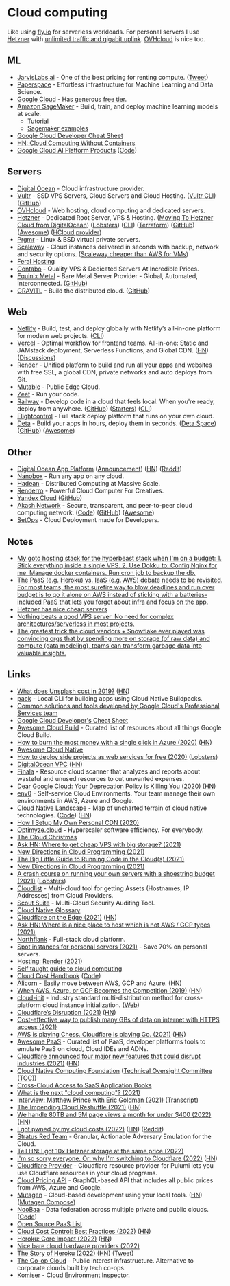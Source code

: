 # Cloud computing

Like using [fly.io](https://fly.io/) for serverless workloads. For personal servers I use [Hetzner](https://www.hetzner.com/) with [unlimited traffic and gigabit uplink](https://news.ycombinator.com/item?id=30055054). [OVHcloud](https://www.ovhcloud.com/en-ie/) is nice too.

## ML

- [JarvisLabs.ai](https://cloud.jarvislabs.ai/) - One of the best pricing for renting compute. ([Tweet](https://twitter.com/bhutanisanyam1/status/1448971253654556674))
- [Paperspace](https://www.paperspace.com/) - Effortless infrastructure for Machine Learning and Data Science.
- [Google Cloud](https://cloud.google.com/) - Has generous [free tier](https://cloud.google.com/free/).
- [Amazon SageMaker](https://aws.amazon.com/sagemaker/) - Build, train, and deploy machine learning models at scale.
  - [Tutorial](https://docs.aws.amazon.com/sagemaker/latest/dg/whatis.html)
  - [Sagemaker examples](https://github.com/awslabs/amazon-sagemaker-examples)
- [Google Cloud Developer Cheat Sheet](https://medium.com/google-cloud/the-google-cloud-developer-cheat-sheet-429775bd6d11)
- [HN: Cloud Computing Without Containers](https://news.ycombinator.com/item?id=18415708)
- [Google Cloud AI Platform Products](https://cloud.google.com/ai-platform/docs) ([Code](https://github.com/GoogleCloudPlatform/ai-platform-samples))

## Servers

- [Digital Ocean](https://www.digitalocean.com/) - Cloud infrastructure provider.
- [Vultr](https://www.vultr.com/) - SSD VPS Servers, Cloud Servers and Cloud Hosting. ([Vultr CLI](https://github.com/vultr/vultr-cli)) ([GitHub](https://github.com/vultr))
- [OVHcloud](https://www.ovh.com/world/) - Web hosting, cloud computing and dedicated servers.
- [Hetzner](https://www.hetzner.com/) - Dedicated Root Server, VPS & Hosting. ([Moving To Hetzner Cloud from DigitalOcean](https://figbert.com/posts/moving-to-hetzner-from-digitalocean/)) ([Lobsters](https://lobste.rs/s/anzwio/moving_hetzner_cloud_from_digitalocean)) ([CLI](https://github.com/hetznercloud/cli)) ([Terraform](https://github.com/hetznercloud/terraform-provider-hcloud)) ([GitHub](https://github.com/hetznercloud)) ([Awesome](https://github.com/hetznercloud/awesome-hcloud)) ([HCloud provider](https://github.com/pulumi/pulumi-hcloud))
- [Prgmr](https://prgmr.com/xen/) - Linux & BSD virtual private servers.
- [Scaleway](https://www.scaleway.com/en/) - Cloud instances delivered in seconds with backup, network and security options. ([Scaleway cheaper than AWS for VMs](https://twitter.com/jpetazzo/status/1294561330805059585))
- [Feral Hosting](https://www.feralhosting.com/pricing)
- [Contabo](https://contabo.com/en/) - Quality VPS & Dedicated Servers At Incredible Prices.
- [Equinix Metal](https://metal.equinix.com/) - Bare Metal Server Provider - Global, Automated, Interconnected. ([GitHub](https://github.com/packethost))
- [GRAVITL](https://gravitl.com/) - Build the distributed cloud. ([GitHub](https://github.com/gravitl))

## Web

- [Netlify](https://www.netlify.com/) - Build, test, and deploy globally with Netlify’s all-in-one platform for modern web projects. ([CLI](https://github.com/netlify/cli))
- [Vercel](https://vercel.com) - Optimal workflow for frontend teams. All-in-one: Static and JAMstack deployment, Serverless Functions, and Global CDN. ([HN](https://news.ycombinator.com/item?id=25442072)) ([Discussions](https://github.com/vercel/community/discussions))
- [Render](https://render.com/) - Unified platform to build and run all your apps and websites with free SSL, a global CDN, private networks and auto deploys from Git.
- [Mutable](https://mutable.io/) - Public Edge Cloud.
- [Zeet](https://zeet.co/) - Run your code.
- [Railway](https://railway.app/) - Develop code in a cloud that feels local. When you're ready, deploy from anywhere. ([GitHub](https://github.com/railwayapp)) ([Starters](https://github.com/railwayapp/starters)) ([CLI](https://github.com/railwayapp/cli))
- [Flightcontrol](https://flightcontrol.dev/) - Full stack deploy platform that runs on your own cloud.
- [Deta](https://www.deta.sh/) - Build your apps in hours, deploy them in seconds. ([Deta Space](https://deta.space/)) ([GitHub](https://github.com/deta)) ([Awesome](https://github.com/deta/awesome-deta))

## Other

- [Digital Ocean App Platform](https://www.digitalocean.com/products/app-platform/) ([Announcement](https://www.digitalocean.com/blog/introducing-digitalocean-app-platform-reimagining-paas-to-make-it-simpler-for-you-to-build-deploy-and-scale-apps/)) ([HN](https://news.ycombinator.com/item?id=24698334)) ([Reddit](https://www.reddit.com/r/webdev/comments/j699a0/digitalocean_launches_app_platform_a_fully/))
- [Nanobox](https://nanobox.io/) - Run any app on any cloud.
- [Hadean](https://hadean.com/) - Distributed Computing at Massive Scale.
- [Renderro](https://renderro.com/) - Powerful Cloud Computer For Creatives.
- [Yandex Cloud](https://cloud.yandex.com/en/) ([GitHub](https://github.com/yandex-cloud))
- [Akash Network](https://akash.network/) - Secure, transparent, and peer-to-peer cloud computing network. ([Code](https://github.com/ovrclk/akash)) ([GitHub](https://github.com/ovrclk)) ([Awesome](https://github.com/ovrclk/awesome-akash))
- [SetOps](https://www.setops.co/) - Cloud Deployment made for Developers.

## Notes

- [My goto hosting stack for the hyperbeast stack when I'm on a budget: 1. Stick everything inside a single VPS. 2. Use Dokku to: Config Nginx for me. Manage docker containers. Run cron job to backup the db.](https://twitter.com/benawad/status/1366423507555536896)
- [The PaaS (e.g. Heroku) vs. IaaS (e.g. AWS) debate needs to be revisited. For most teams, the most surefire way to blow deadlines and run over budget is to go it alone on AWS instead of sticking with a batteries-included PaaS that lets you forget about infra and focus on the app.](https://twitter.com/searls/status/1379461145799618564)
- [Hetzner has nice cheap servers](https://twitter.com/shipilev/status/1444618666826424322)
- [Nothing beats a good VPS server. No need for complex architectures/serverless in most projects.](https://twitter.com/pierregillesl/status/1445339116405604359)
- [The greatest trick the cloud vendors + Snowflake ever played was convincing orgs that by spending more on storage (of raw data) and compute (data modeling), teams can transform garbage data into valuable insights.](https://twitter.com/sarahcat21/status/1499863693277876225)

## Links

- [What does Unsplash cost in 2019?](https://medium.com/unsplash/what-does-unsplash-cost-in-2019-f499620a14d0) ([HN](https://news.ycombinator.com/item?id=19827521))
- [pack](https://github.com/buildpack/pack) - Local CLI for building apps using Cloud Native Buildpacks.
- [Common solutions and tools developed by Google Cloud's Professional Services team](https://github.com/GoogleCloudPlatform/professional-services)
- [Google Cloud Developer's Cheat Sheet](https://github.com/gregsramblings/google-cloud-4-words)
- [Awesome Cloud Build](https://github.com/Timtech4u/awesome-cloudbuild) - Curated list of resources about all things Google Cloud Build.
- [How to burn the most money with a single click in Azure (2020)](https://mijailovic.net/2020/03/28/azure-money-burning/) ([HN](https://news.ycombinator.com/item?id=22718330))
- [Awesome Cloud Native](https://github.com/rootsongjc/awesome-cloud-native)
- [How to deploy side projects as web services for free (2020)](https://ashishb.net/tech/how-to-deploy-side-projects-as-web-services-for-free/) ([Lobsters](https://lobste.rs/s/nn0kpt/how_deploy_side_projects_as_web_services))
- [DigitalOcean VPC](https://blog.digitalocean.com/vpc-trust-platform/) ([HN](https://news.ycombinator.com/item?id=23007860))
- [Finala](https://github.com/similarweb/finala) - Resource cloud scanner that analyzes and reports about wasteful and unused resources to cut unwanted expenses.
- [Dear Google Cloud: Your Deprecation Policy is Killing You (2020)](https://medium.com/@steve.yegge/dear-google-cloud-your-deprecation-policy-is-killing-you-ee7525dc05dc) ([HN](https://news.ycombinator.com/item?id=24165445))
- [env0](https://www.env0.com/) - Self-service Cloud Environments. Your team manage their own environments in AWS, Azure and Google.
- [Cloud Native Landscape](https://landscape.cncf.io/) - Map of uncharted terrain of cloud native technologies. ([Code](https://github.com/cncf/landscape)) ([HN](https://news.ycombinator.com/item?id=29935767))
- [How I Setup My Own Personal CDN (2020)](https://joel.net/how-i-setup-my-own-personal-cdn)
- [Optimyze.cloud](https://optimyze.cloud/) - Hyperscaler software efficiency. For everybody.
- [The Cloud Christmas](https://thecloud.christmas/)
- [Ask HN: Where to get cheap VPS with big storage? (2021)](https://news.ycombinator.com/item?id=25713160)
- [New Directions in Cloud Programming (2021)](https://arxiv.org/abs/2101.01159)
- [The Big Little Guide to Running Code in the Cloud(s) (2021)](https://sudhir.io/the-big-little-guide-to-running-code-in-the-clouds/)
- [New Directions in Cloud Programming (2021)](http://cidrdb.org/cidr2021/papers/cidr2021_paper16.pdf)
- [A crash course on running your own servers with a shoestring budget (2021)](https://blog.alexgleason.me/run-your-own-server/) ([Lobsters](https://lobste.rs/s/77orlj/crash_course_on_running_your_own_servers))
- [Cloudlist](https://github.com/projectdiscovery/cloudlist) - Multi-cloud tool for getting Assets (Hostnames, IP Addresses) from Cloud Providers.
- [Scout Suite](https://github.com/nccgroup/ScoutSuite) - Multi-Cloud Security Auditing Tool.
- [Cloud Native Glossary](https://github.com/cncf/glossary/blob/main/cloudnative-glossary.pdf)
- [Cloudflare on the Edge (2021)](https://stratechery.com/2021/cloudflare-on-the-edge/) ([HN](https://news.ycombinator.com/item?id=27120677))
- [Ask HN: Where is a nice place to host which is not AWS / GCP types (2021)](https://news.ycombinator.com/item?id=27150689)
- [Northflank](https://northflank.com/) - Full-stack cloud platform.
- [Spot instances for personal servers (2021)](https://pitr.ca/2021-05-23-personal-spot) - Save 70% on personal servers.
- [Hosting: Render (2021)](https://blog.placemark.io/2021/05/14/render.html)
- [Self taught guide to cloud computing](https://github.com/madebygps/self-taught-guide-to-cloud-computing)
- [Cloud Cost Handbook](https://handbook.vantage.sh/) ([Code](https://github.com/vantage-sh/handbook))
- [Alicorn](https://alicorncloud.io/) - Easily move between AWS, GCP and Azure. ([HN](https://news.ycombinator.com/item?id=28167349))
- [When AWS, Azure, or GCP Becomes the Competition (2019)](https://www.gkogan.co/blog/big-cloud/) ([HN](https://news.ycombinator.com/item?id=28351951))
- [cloud-init](https://github.com/canonical/cloud-init) - Industry standard multi-distribution method for cross-platform cloud instance initialization. ([Web](https://cloud-init.io/))
- [Cloudflare’s Disruption (2021)](https://stratechery.com/2021/cloudflares-disruption/) ([HN](https://news.ycombinator.com/item?id=28707317))
- [Cost-effective way to publish many GBs of data on internet with HTTPS access (2021)](https://twitter.com/shipilev/status/1444292088254943234)
- [AWS is playing Chess. Cloudflare is playing Go. (2021)](https://www.swyx.io/cloudflare-go/) ([HN](https://news.ycombinator.com/item?id=28903982))
- [Awesome PaaS](https://github.com/debarshibasak/awesome-paas) - Curated list of PaaS, developer platforms tools to emulate PaaS on cloud, Cloud IDEs and ADNs.
- [Cloudflare announced four major new features that could disrupt industries (2021)](https://www.indiehackers.com/post/cloudflare-just-disrupted-3-industries-in-1-week-907e44a8f5) ([HN](https://news.ycombinator.com/item?id=28746880))
- [Cloud Native Computing Foundation](https://www.cncf.io/) ([Technical Oversight Committee (TOC)](https://github.com/cncf/toc))
- [Cross-Cloud Access to SaaS Application Books](https://www.manning.com/liveprojectseries/cross-cloud-access-to-SaaS-application)
- [What is the next "cloud computing"? (2021)](https://www.reddit.com/r/investing/comments/qw71tf/what_is_the_next_cloud_computing/)
- [Interview: Matthew Prince with Eric Goldman (2021)](https://www.youtube.com/watch?v=30QNAMBdkbc) ([Transcript](https://knightfoundation.org/interview-matthew-prince-with-eric-goldman/))
- [The Impending Cloud Reshuffle (2021)](https://erikbern.com/2021/11/30/storm-in-the-stratosphere-how-the-cloud-will-be-reshuffled.html) ([HN](https://news.ycombinator.com/item?id=29411566))
- [We handle 80TB and 5M page views a month for under $400 (2022)](https://blog.polyhaven.com/how-we-handle-80tb-and-5m-page-views-a-month-for-under-400/) ([HN](https://news.ycombinator.com/item?id=29816504))
- [I got pwned by my cloud costs (2022)](https://www.troyhunt.com/how-i-got-pwned-by-my-cloud-costs/) ([HN](https://news.ycombinator.com/item?id=30054739)) ([Reddit](https://www.reddit.com/r/programming/comments/sbhgup/how_i_got_pwned_by_my_cloud_costs/))
- [Stratus Red Team](https://github.com/DataDog/stratus-red-team) - Granular, Actionable Adversary Emulation for the Cloud.
- [Tell HN: I got 10x Hetzner storage at the same price (2022)](https://news.ycombinator.com/item?id=30398534)
- [I'm so sorry everyone. Or: why I'm switching to Cloudflare (2022)](https://ersei.saggis.com/en/blog/im-sorry-everyone-cloudflare) ([HN](https://news.ycombinator.com/item?id=30443178))
- [Cloudflare Provider](https://github.com/pulumi/pulumi-cloudflare) - Cloudflare resource provider for Pulumi lets you use Cloudflare resources in your cloud programs.
- [Cloud Pricing API](https://github.com/infracost/cloud-pricing-api) - GraphQL-based API that includes all public prices from AWS, Azure and Google.
- [Mutagen](https://mutagen.io/) - Cloud-based development using your local tools. ([HN](https://news.ycombinator.com/item?id=30957156)) ([Mutagen Compose](https://github.com/mutagen-io/mutagen-compose))
- [NooBaa](https://www.noobaa.io/) - Data federation across multiple private and public clouds. ([Code](https://github.com/noobaa/noobaa-core))
- [Open Source PaaS List](https://github.com/guettli/open-source-paas)
- [Cloud Cost Control: Best Practices (2022)](https://bestcloudplatform.com/cloud-cost-control-best-practices/) ([HN](https://news.ycombinator.com/item?id=31271340))
- [Heroku: Core Impact (2022)](https://brandur.org/nanoglyphs/033-heroku) ([HN](https://news.ycombinator.com/item?id=31391272))
- [Nice bare cloud hardware providers (2022)](https://news.ycombinator.com/item?id=31496680)
- [The Story of Heroku (2022)](https://leerob.io/blog/heroku) ([HN](https://news.ycombinator.com/item?id=31559270)) ([Tweet](https://twitter.com/leeerob/status/1531279732213485568))
- [The Co-op Cloud](https://coopcloud.tech/) - Public interest infrastructure. Alternative to corporate clouds built by tech co-ops.
- [Komiser](https://github.com/mlabouardy/komiser) - Cloud Environment Inspector.
